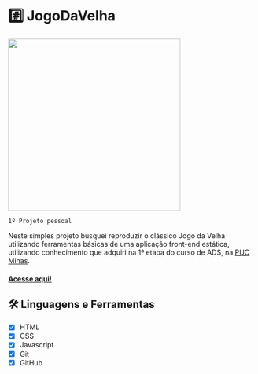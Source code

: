 # #️⃣ JogoDaVelha

<img src="https://github.com/user-attachments/assets/24ff5998-ff83-4d51-a9d7-6efb424c7c85" height="350px">

`1º Projeto pessoal` 

Neste simples projeto busquei reproduzir o clássico Jogo da Velha utilizando ferramentas básicas de uma aplicação front-end estática, utilizando conhecimento que adquiri na 1ª etapa do curso de ADS, na <a href="https://github.com/ICEI-PUC-Minas-PMV-ADS">PUC Minas</a>.

#### <a href="https://lcstoti.github.io/JogoDaVelha/src/index.html" target="_blank">Acesse aqui!</a>

## 🛠️ Linguagens e Ferramentas

- [x] HTML
- [x] CSS
- [x] Javascript
- [x] Git
- [x] GitHub
